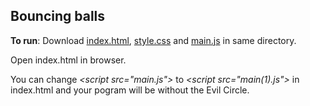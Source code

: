 Bouncing balls
---

**To run**: Download [index.html](https://github.com/VictoriaShyika/HTML_CSS_JS_Learning/blob/main/JS%20exercises/bouncing-balls/index.html), [style.css](https://github.com/VictoriaShyika/HTML_CSS_JS_Learning/blob/main/JS%20exercises/bouncing-balls/style.css) and [main.js](https://github.com/VictoriaShyika/HTML_CSS_JS_Learning/blob/main/JS%20exercises/bouncing-balls/main.js) in same directory.  

Open index.html in browser.

You can change *\<script src="main.js"></script>* to *\<script src="main(1).js"></script>*  in index.html and your pogram will be without the Evil Circle.
